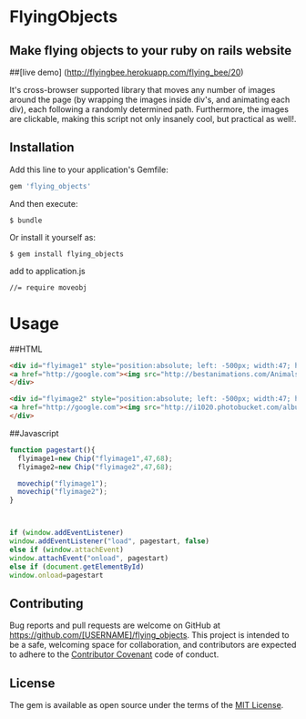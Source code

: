 # FlyingObjects

## Make flying objects to your ruby on rails website

##[live demo] (http://flyingbee.herokuapp.com/flying_bee/20)


It's cross-browser supported library that moves any number of images around the page (by wrapping the images inside div's, and animating each div), each following a randomly determined path. Furthermore, the images are clickable, making this script not only insanely cool, but practical as well!.

## Installation

Add this line to your application's Gemfile:

```ruby
gem 'flying_objects'
```

And then execute:

    $ bundle

Or install it yourself as:

    $ gem install flying_objects

add to application.js

    //= require moveobj

# Usage

##HTML
```html
<div id="flyimage1" style="position:absolute; left: -500px; width:47; height:68;">
<a href="http://google.com"><img src="http://bestanimations.com/Animals/Birds/bird-animated-gif-26.gif"></a>
</div>

<div id="flyimage2" style="position:absolute; left: -500px; width:47; height:68;">
<a href="http://google.com"><img src="http://i1020.photobucket.com/albums/af321/moothedam/BirdsAnimated.gif"></a>
</div>
```


##Javascript
```javascript
function pagestart(){
  flyimage1=new Chip("flyimage1",47,68);
  flyimage2=new Chip("flyimage2",47,68);

  movechip("flyimage1");
  movechip("flyimage2");
}



if (window.addEventListener)
window.addEventListener("load", pagestart, false)
else if (window.attachEvent)
window.attachEvent("onload", pagestart)
else if (document.getElementById)
window.onload=pagestart

```


## Contributing

Bug reports and pull requests are welcome on GitHub at https://github.com/[USERNAME]/flying_objects. This project is intended to be a safe, welcoming space for collaboration, and contributors are expected to adhere to the [Contributor Covenant](http://contributor-covenant.org) code of conduct.


## License

The gem is available as open source under the terms of the [MIT License](http://opensource.org/licenses/MIT).
